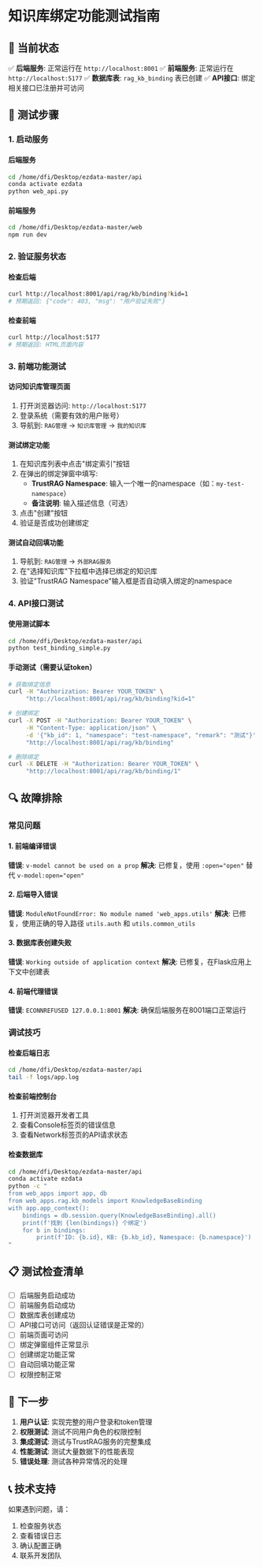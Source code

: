 # 知识库绑定功能测试指南

## 🚀 当前状态

✅ **后端服务**: 正常运行在 `http://localhost:8001`
✅ **前端服务**: 正常运行在 `http://localhost:5177`
✅ **数据库表**: `rag_kb_binding` 表已创建
✅ **API接口**: 绑定相关接口已注册并可访问

## 🧪 测试步骤

### 1. 启动服务

#### 后端服务
```bash
cd /home/dfi/Desktop/ezdata-master/api
conda activate ezdata
python web_api.py
```

#### 前端服务
```bash
cd /home/dfi/Desktop/ezdata-master/web
npm run dev
```

### 2. 验证服务状态

#### 检查后端
```bash
curl http://localhost:8001/api/rag/kb/binding?kid=1
# 预期返回: {"code": 403, "msg": "用户验证失败"}
```

#### 检查前端
```bash
curl http://localhost:5177
# 预期返回: HTML页面内容
```

### 3. 前端功能测试

#### 访问知识库管理页面
1. 打开浏览器访问: `http://localhost:5177`
2. 登录系统（需要有效的用户账号）
3. 导航到: `RAG管理` → `知识库管理` → `我的知识库`

#### 测试绑定功能
1. 在知识库列表中点击"绑定索引"按钮
2. 在弹出的绑定弹窗中填写:
   - **TrustRAG Namespace**: 输入一个唯一的namespace（如：`my-test-namespace`）
   - **备注说明**: 输入描述信息（可选）
3. 点击"创建"按钮
4. 验证是否成功创建绑定

#### 测试自动回填功能
1. 导航到: `RAG管理` → `外部RAG服务`
2. 在"选择知识库"下拉框中选择已绑定的知识库
3. 验证"TrustRAG Namespace"输入框是否自动填入绑定的namespace

### 4. API接口测试

#### 使用测试脚本
```bash
cd /home/dfi/Desktop/ezdata-master/api
python test_binding_simple.py
```

#### 手动测试（需要认证token）
```bash
# 获取绑定信息
curl -H "Authorization: Bearer YOUR_TOKEN" \
     "http://localhost:8001/api/rag/kb/binding?kid=1"

# 创建绑定
curl -X POST -H "Authorization: Bearer YOUR_TOKEN" \
     -H "Content-Type: application/json" \
     -d '{"kb_id": 1, "namespace": "test-namespace", "remark": "测试"}' \
     "http://localhost:8001/api/rag/kb/binding"

# 删除绑定
curl -X DELETE -H "Authorization: Bearer YOUR_TOKEN" \
     "http://localhost:8001/api/rag/kb/binding/1"
```

## 🔍 故障排除

### 常见问题

#### 1. 前端编译错误
**错误**: `v-model cannot be used on a prop`
**解决**: 已修复，使用 `:open="open"` 替代 `v-model:open="open"`

#### 2. 后端导入错误
**错误**: `ModuleNotFoundError: No module named 'web_apps.utils'`
**解决**: 已修复，使用正确的导入路径 `utils.auth` 和 `utils.common_utils`

#### 3. 数据库表创建失败
**错误**: `Working outside of application context`
**解决**: 已修复，在Flask应用上下文中创建表

#### 4. 前端代理错误
**错误**: `ECONNREFUSED 127.0.0.1:8001`
**解决**: 确保后端服务在8001端口正常运行

### 调试技巧

#### 检查后端日志
```bash
cd /home/dfi/Desktop/ezdata-master/api
tail -f logs/app.log
```

#### 检查前端控制台
1. 打开浏览器开发者工具
2. 查看Console标签页的错误信息
3. 查看Network标签页的API请求状态

#### 检查数据库
```bash
cd /home/dfi/Desktop/ezdata-master/api
conda activate ezdata
python -c "
from web_apps import app, db
from web_apps.rag.kb_models import KnowledgeBaseBinding
with app.app_context():
    bindings = db.session.query(KnowledgeBaseBinding).all()
    print(f'找到 {len(bindings)} 个绑定')
    for b in bindings:
        print(f'ID: {b.id}, KB: {b.kb_id}, Namespace: {b.namespace}')
"
```

## 📋 测试检查清单

- [ ] 后端服务启动成功
- [ ] 前端服务启动成功
- [ ] 数据库表创建成功
- [ ] API接口可访问（返回认证错误是正常的）
- [ ] 前端页面可访问
- [ ] 绑定弹窗组件正常显示
- [ ] 创建绑定功能正常
- [ ] 自动回填功能正常
- [ ] 权限控制正常

## 🎯 下一步

1. **用户认证**: 实现完整的用户登录和token管理
2. **权限测试**: 测试不同用户角色的权限控制
3. **集成测试**: 测试与TrustRAG服务的完整集成
4. **性能测试**: 测试大量数据下的性能表现
5. **错误处理**: 测试各种异常情况的处理

## 📞 技术支持

如果遇到问题，请：
1. 检查服务状态
2. 查看错误日志
3. 确认配置正确
4. 联系开发团队
